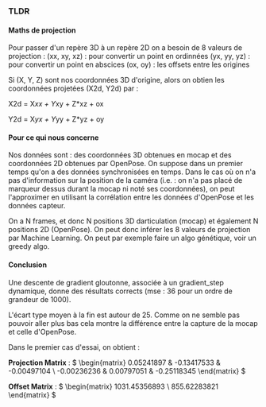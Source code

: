### TLDR

#### Maths de projection

Pour passer d'un repère 3D à un repère 2D on a besoin de 8 valeurs de projection :
(xx, xy, xz) : pour convertir un point en ordinnées
(yx, yy, yz) : pour convertir un point en abscices
(ox, oy) : les offsets entre les origines

Si (X, Y, Z) sont nos coordonnées 3D d'origine, alors on obtien les coordonnées projetées (X2d, Y2d) par :

X2d = X*xx + Y*xy + Z*xz + ox

Y2d = X*yx + Y*yy + Z*yz + oy


#### Pour ce qui nous concerne

Nos données sont : des coordonnées 3D obtenues en mocap et des coordonnées 2D obtenues par OpenPose.
On suppose dans un premier temps qu'on a des données synchronisées en temps.
Dans le cas où on n'a pas d'information sur la position de la caméra (i.e. : on n'a pas placé de marqueur dessus durant la mocap ni noté ses coordonnées), on peut l'approximer en utilisant la corrélation entre les données d'OpenPose et les données capteur.

On a N frames, et donc N positions 3D darticulation (mocap) et également N positions 2D (OpenPose). On peut donc inférer les 8 valeurs de projection par Machine Learning. On peut par exemple faire un algo génétique, voir un greedy algo.



#### Conclusion

Une descente de gradient gloutonne, associée à un gradient_step dynamique, donne des résultats corrects (mse : 36 pour un ordre de grandeur de 1000).

L'écart type moyen à la fin est autour de 25. Comme on ne semble pas pouvoir aller plus bas cela montre la différence entre la capture de la mocap et celle d'OpenPose.

Dans le premier cas d'essai, on obtient :

**Projection Matrix** : 
$
\begin{matrix} 
0.05241897 & -0.13417533 & -0.00497104 \\
-0.00236236 &  0.00797051 & -0.25118345
\end{matrix}
$

**Offset Matrix** : 
$
\begin{matrix} 
1031.45356893 \\
855.62283821
\end{matrix}
$
